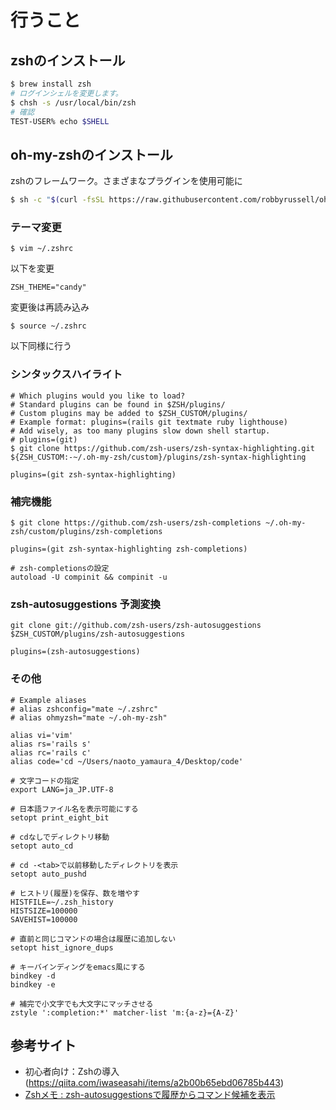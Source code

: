 
# 行うこと

## zshのインストール

```sh
$ brew install zsh
# ログインシェルを変更します。
$ chsh -s /usr/local/bin/zsh
# 確認
TEST-USER% echo $SHELL
```

## oh-my-zshのインストール
zshのフレームワーク。さまざまなプラグインを使用可能に

```sh
$ sh -c "$(curl -fsSL https://raw.githubusercontent.com/robbyrussell/oh-my-zsh/master/tools/install.sh)"
```

### テーマ変更

```
$ vim ~/.zshrc
```

以下を変更
```
ZSH_THEME="candy"
```

変更後は再読み込み
```
$ source ~/.zshrc
```

以下同様に行う

### シンタックスハイライト

```
# Which plugins would you like to load?
# Standard plugins can be found in $ZSH/plugins/
# Custom plugins may be added to $ZSH_CUSTOM/plugins/
# Example format: plugins=(rails git textmate ruby lighthouse)
# Add wisely, as too many plugins slow down shell startup.
# plugins=(git)
$ git clone https://github.com/zsh-users/zsh-syntax-highlighting.git ${ZSH_CUSTOM:-~/.oh-my-zsh/custom}/plugins/zsh-syntax-highlighting
```

```
plugins=(git zsh-syntax-highlighting)
```

### 補完機能
```
$ git clone https://github.com/zsh-users/zsh-completions ~/.oh-my-zsh/custom/plugins/zsh-completions
```

```
plugins=(git zsh-syntax-highlighting zsh-completions)

# zsh-completionsの設定
autoload -U compinit && compinit -u
```

### zsh-autosuggestions 予測変換

```
git clone git://github.com/zsh-users/zsh-autosuggestions $ZSH_CUSTOM/plugins/zsh-autosuggestions
```

```
plugins=(zsh-autosuggestions)
```

### その他

```
# Example aliases
# alias zshconfig="mate ~/.zshrc"
# alias ohmyzsh="mate ~/.oh-my-zsh"

alias vi='vim'
alias rs='rails s'
alias rc='rails c'
alias code='cd ~/Users/naoto_yamaura_4/Desktop/code'

# 文字コードの指定
export LANG=ja_JP.UTF-8

# 日本語ファイル名を表示可能にする
setopt print_eight_bit

# cdなしでディレクトリ移動
setopt auto_cd

# cd -<tab>で以前移動したディレクトリを表示
setopt auto_pushd

# ヒストリ(履歴)を保存、数を増やす
HISTFILE=~/.zsh_history
HISTSIZE=100000
SAVEHIST=100000

# 直前と同じコマンドの場合は履歴に追加しない
setopt hist_ignore_dups

# キーバインディングをemacs風にする
bindkey -d
bindkey -e

# 補完で小文字でも大文字にマッチさせる
zstyle ':completion:*' matcher-list 'm:{a-z}={A-Z}'

```


## 参考サイト

- 初心者向け：Zshの導入(https://qiita.com/iwaseasahi/items/a2b00b65ebd06785b443)
- [Zshメモ : zsh-autosuggestionsで履歴からコマンド候補を表示](https://wonderwall.hatenablog.com/entry/2016/06/25/222803)